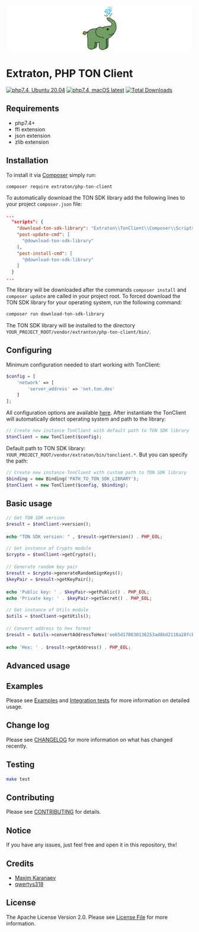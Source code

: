 ![Extraton, PHP TON Client](.github/extraton_elephant.png?raw=true)

# Extraton, PHP TON Client
[![php7.4, Ubuntu 20.04](https://github.com/extraton/php-ton-client/workflows/php7.4,%20Ubuntu%2020.04/badge.svg)](https://github.com/extraton/php-ton-client/actions?query=workflow%3A%22php7.4%2C+Ubuntu+20.04%22)
[![php7.4, macOS latest](https://github.com/extraton/php-ton-client/workflows/php7.4,%20macOS%20latest/badge.svg)](https://github.com/extraton/php-ton-client/actions?query=workflow%3A%22php7.4%2C+macOS+latest%22)
[![Total Downloads](https://img.shields.io/packagist/dt/extraton/php-ton-client.svg?style=flat)](https://packagist.org/packages/extraton/php-ton-client)

## Requirements
- php7.4+
- ffi extension
- json extension
- zlib extension

## Installation
To install it via [Composer](https://getcomposer.org/) simply run:
``` bash
composer require extraton/php-ton-client
```
To automatically download the TON SDK library add the following lines to your project `composer.json` file:
``` json
...
  "scripts": {
    "download-ton-sdk-library": "Extraton\\TonClient\\Composer\\Scripts::downloadLibrary",
    "post-update-cmd": [
      "@download-ton-sdk-library"
    ],
    "post-install-cmd": [
      "@download-ton-sdk-library"
    ]
  }
...
```
The library will be downloaded after the commands ```composer install``` and ```composer update``` are called in your project root. To forced download the TON SDK library for your operating system, run the following command:
``` bash
composer run download-ton-sdk-library
```
The TON SDK library will be installed to the directory ```YOUR_PROJECT_ROOT/vendor/extranton/php-ton-client/bin/```.

## Configuring
Minimum configuration needed to start working with TonClient:
```php
$config = [
    'network' => [
        'server_address' => 'net.ton.dev'
    ]
];
```
All configuration options are available [here](https://github.com/tonlabs/TON-SDK/blob/1.0.0/docs/mod_client.md#ClientConfig). After instantiate the TonClient will automatically detect operating system and path to the library:
```php
// Create new instance TonClient with default path to TON SDK library
$tonClient = new TonClient($config);
```
Default path to TON SDK library: `YOUR_PROJECT_ROOT/vendor/extraton/bin/tonclient.*`. But you can specify the path:
```php
// Create new instance TonClient with custom path to TON SDK library
$binding = new Binding('PATH_TO_TON_SDK_LIBRARY');
$tonClient = new TonClient($config, $binding);
```
## Basic usage
```php
// Get TON SDK version
$result = $tonClient->version();

echo "TON SDK version: " , $result->getVersion() . PHP_EOL;
```
```php
// Get instance of Crypto module
$crypto = $tonClient->getCrypto();

// Generate random key pair
$result = $crypto->generateRandomSignKeys();
$keyPair = $result->getKeyPair();

echo 'Public key: ' . $keyPair->getPublic() . PHP_EOL;
echo 'Private key: ' . $keyPair->getSecret() . PHP_EOL;
```

```php
// Get instance of Utils module
$utils = $tonClient->getUtils();

// Convert address to hex format
$result = $utils->convertAddressToHex('ee65d170830136253ad8bd2116a28fcbd4ac462c6f222f49a1505d2fa7f7f528');

echo 'Hex: ' . $result->getAddress() . PHP_EOL;
```
## Advanced usage

## Examples
Please see [Examples](examples) and [Integration tests](tests/Integration) for more information on detailed usage.

## Change log
Please see [CHANGELOG](CHANGELOG.md) for more information on what has changed recently.

## Testing
``` bash
make test
```

## Contributing
Please see [CONTRIBUTING](CONTRIBUTING.md) for details.

## Notice
If you have any issues, just feel free and open it in this repository, thx!

## Credits
- [Maxim Karanaev](https://github.com/maxvx)
- [qwertys318](https://github.com/qwertys318)

## License
The Apache License Version 2.0. Please see [License File](LICENSE.md) for more information.
